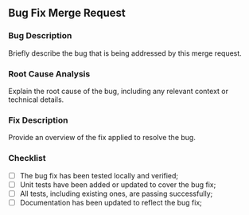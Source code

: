 ## Bug Fix Merge Request

### Bug Description

Briefly describe the bug that is being addressed by this merge request.

### Root Cause Analysis

Explain the root cause of the bug, including any relevant context or technical details.

### Fix Description

Provide an overview of the fix applied to resolve the bug.

### Checklist

- [ ] The bug fix has been tested locally and verified;
- [ ] Unit tests have been added or updated to cover the bug fix;
- [ ] All tests, including existing ones, are passing successfully;
- [ ] Documentation has been updated to reflect the bug fix;

